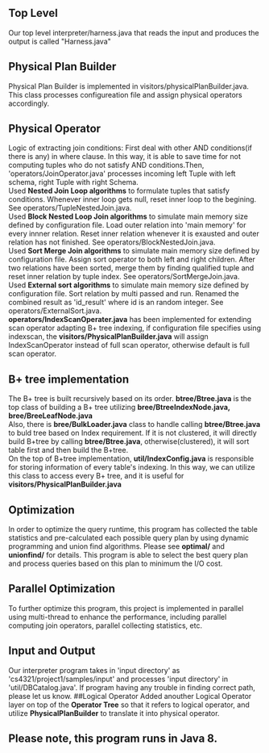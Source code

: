 ## Top Level 
Our top level interpreter/harness.java that reads the input and produces the output is called "Harness.java"
## Physical Plan Builder
Physical Plan Builder is implemented in visitors/physicalPlanBuilder.java. This class processes configureation file and assign physical operators accordingly.
## Physical Operator
Logic of extracting join conditions:
First deal with other AND conditions(if there is any) in where clause. In this way, it is able to save time for not computing tuples who do not satisfy AND conditions.Then, 'operators/JoinOperator.java' processes incoming left Tuple with left schema, right Tuple with right Schema. <br>
Used **Nested Join Loop algorithms** to formulate tuples that satisfy conditions. Whenever inner loop gets null, reset inner loop to the begining. See operators/TupleNestedJoin.java. <br>
Used **Block Nested Loop Join algorithms** to simulate main memory size  defined by configuration file. Load outer relation into 'main memory' for every innner relation. Reset inner relation whenever it is exausted and outer relation has not finished. See operators/BlockNestedJoin.java. <br>
Used **Sort Merge Join algorithms** to simulate main memory size  defined by configuration file. Assign sort operator to both left and right children. After two relations have been sorted, merge them by finding qualified tuple and reset inner relation by tuple index. See operators/SortMergeJoin.java. <br>
Used **External sort algorithms** to simulate main memory size  defined by configuration file. Sort relation by multi passed and run. Renamed the combined result as 'id_result' where id is an random integer. See operators/ExternalSort.java. <br>
**operators/IndexScanOperater.java** has been implemented for extending scan operator adapting B+ tree indexing, if configuration file specifies using indexscan, the **visitors/PhysicalPlanBuilder.java** will assign IndexScanOperator instead of full scan operator, otherwise default is full scan operator.
## B+ tree implementation
The B+ tree is built recursively based on its order. **btree/Btree.java** is the top class of building a B+ tree utilizing **bree/BtreeIndexNode.java, bree/BreeLeafNode.java** <br>
Also, there is **bree/BulkLoader.java** class to handle calling **btree/Btree.java** to buld tree based on Index requirement. If it is not clustered, it will directly build B+tree by calling **btree/Btree.java**, otherwise(clustered), it will sort table first and then build the B+tree.<br>
On the top of B+tree implementation, **util/IndexConfig.java** is responsible for storing information of every table's indexing. In this way, we can utilize this class to access every B+ tree, and it is useful for **visitors/PhysicalPlanBuilder.java**
## Optimization
In order to optimize the query runtime, this program has collected the table statistics and pre-calculated each possible query plan by using dynamic programming and union find algorithms. Please see **optimal/** and **unionfind/** for details. This program is able to select the best query plan and process queries based on this plan to minimum the I/O cost.
## Parallel Optimization
To further optimize this program, this project is implemented in parallel using multi-thread to enhance the performance, including parallel computing join operators, parallel collecting statistics, etc.
## Input and Output
Our interpreter program takes in 'input directory' as 'cs4321/project1/samples/input' and processes 'input directory' in 'util/DBCatalog.java'. If program having any trouble in finding correct path, please let us know.
##Logical Operator
Added anouther Logical Operator layer on top of the **Operator Tree** so that it refers to logical operator, and utilize **PhysicalPlanBuilder** to translate it into physical operator.
## Please note, this program runs in Java 8.
